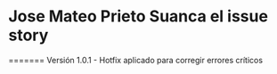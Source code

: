 # Jose Mateo Prieto Suanca el issue story
=======
Versión 1.0.1 - Hotfix aplicado para corregir errores críticos
